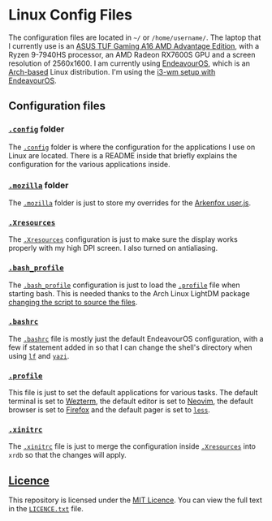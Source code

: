 # Linux Config Files

The configuration files are located in `~/` or `/home/username/`.
The laptop that I currently use is an
[ASUS TUF Gaming A16 AMD Advantage Edition](https://www.asus.com/laptops/for-gaming/tuf-gaming/asus-tuf-gaming-a16-advantage-edition-2023/),
with a Ryzen 9-7940HS processor, an AMD Radeon RX7600S GPU
and a screen resolution of 2560x1600.
I am currently using [EndeavourOS](https://endeavouros.com/),
which is an [Arch-based](https://archlinux.org/) Linux distribution.
I'm using the [i3-wm setup with EndeavourOS](https://discovery.endeavouros.com/window-tiling-managers/i3-wm/2021/03/).

## Configuration files

### [`.config`](.config/) folder

The [`.config`](.config) folder is where the configuration
for the applications I use on Linux are located.
There is a README inside that briefly explains the configuration
for the various applications inside.

### [`.mozilla`](.mozilla/) folder

The [`.mozilla`](.mozilla/) folder is just to store my overrides for the
[Arkenfox user.js](https://github.com/arkenfox/user.js).

### [`.Xresources`](.Xresources)

The [`.Xresources`](.Xresources) configuration is just to make sure
the display works properly with my high DPI screen.
I also turned on antialiasing.

### [`.bash_profile`](.bash_profile)

The [`.bash_profile`](.bash_profile) configuration is just to
load the [`.profile`](.profile) file when starting bash.
This is needed thanks to the Arch Linux LightDM package
[changing the script to source the files](https://gitlab.archlinux.org/archlinux/packaging/packages/lightdm/-/commit/75c048cabfe9693749f5f363ab6257400d954ffa).

### [`.bashrc`](.bashrc)

The [`.bashrc`](.bashrc) file is mostly
just the default EndeavourOS configuration,
with a few if statement added in so that
I can change the shell's directory
when using [`lf`](https://github.com/gokcehan/lf) and
[`yazi`](https://yazi-rs.github.io/).

### [`.profile`](.profile)

This file is just to set the default applications for various tasks.
The default terminal is set to
[Wezterm](https://wezfurlong.org/wezterm/index.html),
the default editor is set to
[Neovim](https://neovim.io/),
the default browser is set to
[Firefox](https://www.mozilla.org/en-US/firefox/) and
the default pager is set to
[`less`](https://www.greenwoodsoftware.com/less/).

### [`.xinitrc`](.xinitrc)

The [`.xinitrc`](.xinitrc) file is just to merge the
configuration inside [`.Xresources`](.Xresources)
into `xrdb` so that the changes will apply.

## [Licence](LICENCE.txt)

This repository is licensed under the [MIT Licence](LICENCE.txt).
You can view the full text in the [`LICENCE.txt`](LICENCE.txt) file.
